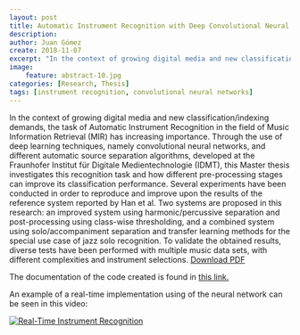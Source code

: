 ```yaml
---
layout: post
title: Automatic Instrument Recognition with Deep Convolutional Neural Networks
description: 
author: Juan Gómez
create: 2018-11-07
excerpt: "In the context of growing digital media and new classification/indexing demands, the task of Automatic Instrument Recognition in the field of Music Information Retrieval (MIR) has increasing importance."
image:
    feature: abstract-10.jpg
categories: [Research, Thesis]
tags: [instrument recognition, convolutional neural networks]
---
```


In the context of growing digital media and new classification/indexing demands, the task of Automatic Instrument Recognition in the field of Music Information Retrieval (MIR) has increasing importance. Through the use of deep learning techniques, namely convolutional neural networks, and different automatic source separation algorithms, developed at the Fraunhofer Institut für Digitale Medientechnologie (IDMT), this Master thesis investigates this recognition task and how different pre-processing stages can improve its classification performance. Several experiments have been conducted in order to reproduce and improve upon the results of the reference system reported by Han et al. Two systems are proposed in this research: an improved system using harmonic/percussive separation and post-processing using class-wise thresholding, and a combined system using solo/accompaniment separation and transfer learning methods for the special use case of jazz solo recognition. To validate the obtained results, diverse tests have been performed with multiple music data sets, with different complexities and instrument selections. [Download PDF](https://juansgomez87.github.io/downloads/master_thesis_jsgc.pdf)

The documentation of the code created is found in [this link.](https://juansgomez87.github.io/instrument-recognition-doc/build/html/)

An example of a real-time implementation using of the neural network can be seen in this video:

[![Real-Time Instrument Recognition](https://img.youtube.com/vi/KEcjxkJd0SQ/0.jpg)](https://www.youtube.com/watch?v=KEcjxkJd0SQ)
